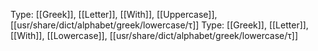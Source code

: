 Type: [[Greek]], [[Letter]], [[With]], [[Uppercase]], [[usr/share/dict/alphabet/greek/lowercase/τ]]
Type: [[Greek]], [[Letter]], [[With]], [[Lowercase]], [[usr/share/dict/alphabet/greek/lowercase/τ]]
